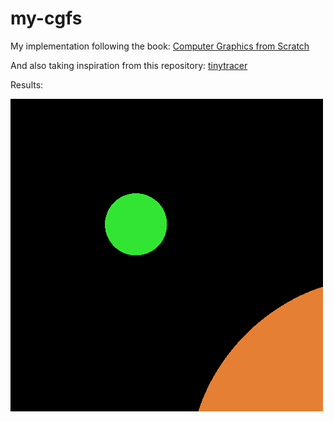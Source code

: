 # my-cgfs
My implementation following the book:
[Computer Graphics from Scratch](https://www.gabrielgambetta.com/computer-graphics-from-scratch/)

And also taking inspiration from this repository: [tinytracer](https://github.com/ssloy/tinyraytracer/wiki)

Results:

![first (working)result](https://github.com/mitrb/my-cgfs/blob/main/results/first.png?raw=true)
